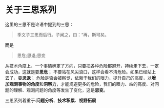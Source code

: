 # 关于三思系列

这里的三思不是论语中提到的三思：

> 季文子三思而后行。子闻之，曰：“再，斯可矣。

而是
> 思危;思退;思变

从技术角度上，一个事情确定了方向，只要把各种危险都避开，持续走下去，一定会成功，这就是要**思危**；
不要站在风尖浪口，这样会看不清危险。如果已经站上去了，要**思退**；
危险是否会被察觉，依赖于我们的眼力，提升自己的高度，以**增加观测事物的角度**和**洞察力**，才能规避更多的危险，我们的眼力、站的高度、对问题的理解、观测问题的角度等发生了变化，这是**思变**。

三思系列着重于:**问题分析**、**技术积累**、**视野拓展**
